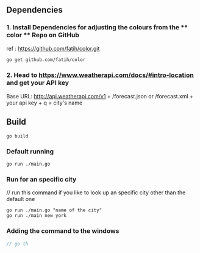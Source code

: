 
## Dependencies 
### 1. Install Dependencies for adjusting the colours from the  ** color ** Repo on GitHub

ref : https://github.com/fatih/color.git 

```bash
go get github.com/fatih/color
```
### 2. Head to https://www.weatherapi.com/docs/#intro-location and get your API key
Base URL: http://api.weatherapi.com/v1  +  	/forecast.json or /forecast.xml + your api key + q = city's name


## Build

``` 
go build

```

### Default running

```Run the cli app
go run ./main.go

```

### Run for an specific city
// run this command if you like to look up an specific city other than the default one
```
go run ./main.go "name of the city"
go run ./main new york

```

### Adding the command to the windows

```go
// go th
